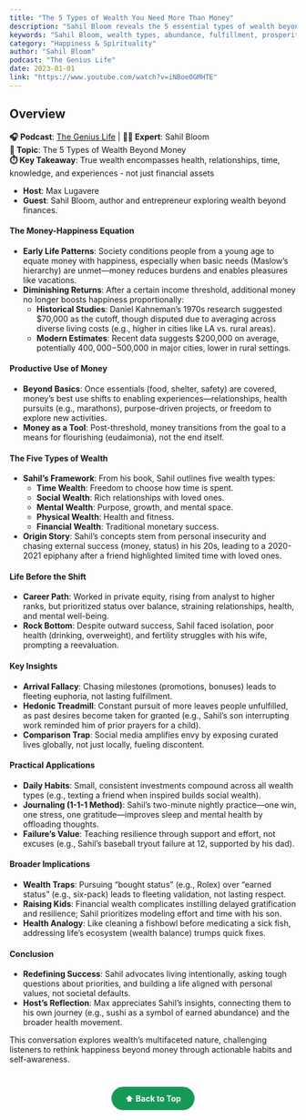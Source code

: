 ```yaml
---
title: "The 5 Types of Wealth You Need More Than Money"
description: "Sahil Bloom reveals the 5 essential types of wealth beyond money that create true abundance and fulfillment in life, exploring holistic approaches to prosperity."
keywords: "Sahil Bloom, wealth types, abundance, fulfillment, prosperity, life wealth, The Genius Life, holistic wealth"
category: "Happiness & Spirituality"
author: "Sahil Bloom"
podcast: "The Genius Life"
date: 2023-01-01
link: "https://www.youtube.com/watch?v=iNBoeOGMHTE"
---
```


## Overview

**🎧 Podcast**: [The Genius Life](https://www.youtube.com/@maxlugavere) | **👨‍💼 Expert**: Sahil Bloom  
**🎯 Topic**: The 5 Types of Wealth Beyond Money  
**⏱️ Key Takeaway**: True wealth encompasses health, relationships, time, knowledge, and experiences - not just financial assets
- **Host**: Max Lugavere
- **Guest**: Sahil Bloom, author and entrepreneur exploring wealth beyond finances.

#### **The Money-Happiness Equation**
- **Early Life Patterns**: Society conditions people from a young age to equate money with happiness, especially when basic needs (Maslow’s hierarchy) are unmet—money reduces burdens and enables pleasures like vacations.
- **Diminishing Returns**: After a certain income threshold, additional money no longer boosts happiness proportionally:
  - **Historical Studies**: Daniel Kahneman’s 1970s research suggested $70,000 as the cutoff, though disputed due to averaging across diverse living costs (e.g., higher in cities like LA vs. rural areas).
  - **Modern Estimates**: Recent data suggests $200,000 on average, potentially $400,000-$500,000 in major cities, lower in rural settings.

#### **Productive Use of Money**
- **Beyond Basics**: Once essentials (food, shelter, safety) are covered, money’s best use shifts to enabling experiences—relationships, health pursuits (e.g., marathons), purpose-driven projects, or freedom to explore new activities.
- **Money as a Tool**: Post-threshold, money transitions from the goal to a means for flourishing (eudaimonia), not the end itself.

#### **The Five Types of Wealth**
- **Sahil’s Framework**: From his book, Sahil outlines five wealth types:
  - **Time Wealth**: Freedom to choose how time is spent.
  - **Social Wealth**: Rich relationships with loved ones.
  - **Mental Wealth**: Purpose, growth, and mental space.
  - **Physical Wealth**: Health and fitness.
  - **Financial Wealth**: Traditional monetary success.
- **Origin Story**: Sahil’s concepts stem from personal insecurity and chasing external success (money, status) in his 20s, leading to a 2020-2021 epiphany after a friend highlighted limited time with loved ones.

#### **Life Before the Shift**
- **Career Path**: Worked in private equity, rising from analyst to higher ranks, but prioritized status over balance, straining relationships, health, and mental well-being.
- **Rock Bottom**: Despite outward success, Sahil faced isolation, poor health (drinking, overweight), and fertility struggles with his wife, prompting a reevaluation.

#### **Key Insights**
- **Arrival Fallacy**: Chasing milestones (promotions, bonuses) leads to fleeting euphoria, not lasting fulfillment.
- **Hedonic Treadmill**: Constant pursuit of more leaves people unfulfilled, as past desires become taken for granted (e.g., Sahil’s son interrupting work reminded him of prior prayers for a child).
- **Comparison Trap**: Social media amplifies envy by exposing curated lives globally, not just locally, fueling discontent.

#### **Practical Applications**
- **Daily Habits**: Small, consistent investments compound across all wealth types (e.g., texting a friend when inspired builds social wealth).
- **Journaling (1-1-1 Method)**: Sahil’s two-minute nightly practice—one win, one stress, one gratitude—improves sleep and mental health by offloading thoughts.
- **Failure’s Value**: Teaching resilience through support and effort, not excuses (e.g., Sahil’s baseball tryout failure at 12, supported by his dad).

#### **Broader Implications**
- **Wealth Traps**: Pursuing “bought status” (e.g., Rolex) over “earned status” (e.g., six-pack) leads to fleeting validation, not lasting respect.
- **Raising Kids**: Financial wealth complicates instilling delayed gratification and resilience; Sahil prioritizes modeling effort and time with his son.
- **Health Analogy**: Like cleaning a fishbowl before medicating a sick fish, addressing life’s ecosystem (wealth balance) trumps quick fixes.

#### **Conclusion**
- **Redefining Success**: Sahil advocates living intentionally, asking tough questions about priorities, and building a life aligned with personal values, not societal defaults.
- **Host’s Reflection**: Max appreciates Sahil’s insights, connecting them to his own journey (e.g., sushi as a symbol of earned abundance) and the broader health movement.

This conversation explores wealth’s multifaceted nature, challenging listeners to rethink happiness beyond money through actionable habits and self-awareness.

<div style="text-align: center; margin: 40px 0;">
  <a href="#" style="background: #159957; color: white; padding: 12px 24px; border-radius: 25px; text-decoration: none; font-weight: bold; display: inline-block; transition: all 0.3s ease;" onmouseover="this.style.background='#1e7e34'; this.style.transform='translateY(-2px)'" onmouseout="this.style.background='#159957'; this.style.transform='translateY(0)'">
    ⬆️ Back to Top
  </a>
</div>